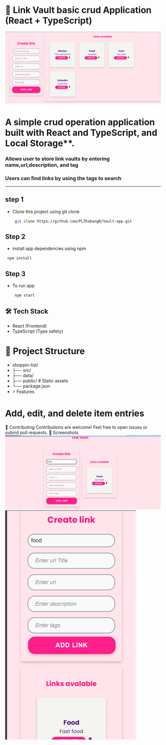 # 📌 Link Vault basic crud Application (React + TypeScript)

![Dashboard Screenshot](https://github.com/PLThabangR/Vault-app/blob/main/public/links.png)


# A simple crud operation application built with **React** and **TypeScript**, and Local Storage**.
### Allows user to store link vaults  by entering name,url,description, and tag 
### Users can find links by using the tags to search
---
## step 1
- Clone this project using git clone 
  ```sh
   git clone https://github.com/PLThabangR/Vault-app.git
   ```

## Step 2 
- install app dependencies using npm
```sh
 npm install
 ``` 
## Step 3 
- To run app
  ```sh
   npm start
   ``` 
## 🛠️ Tech Stack
- React (Frontend)
- TypeScript (Type safety)

  
# 📂 Project Structure

- shoppin-list/
- ├── src/          
- ├── data/        
- ├── public/       # Static assets
- └── package.json
- ⚡ Features

# Add, edit, and delete item entries





🤝 Contributing
Contributions are welcome! Feel free to open issues or submit pull requests.
📸 Screenshots
![Dashboard Screenshot](https://github.com/PLThabangR/Vault-app/blob/main/public/food_search.png)
![Dashboard Screenshot](https://github.com/PLThabangR/Vault-app/blob/main/public/mobilelinks.png)

